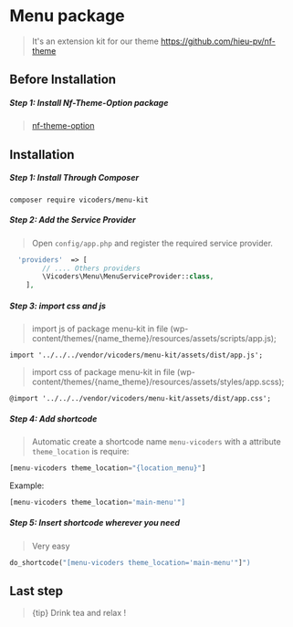 # Menu package
 > It's an extension kit for our theme https://github.com/hieu-pv/nf-theme 
 
## Before Installation
##### Step 1: Install Nf-Theme-Option package
> [nf-theme-option](https://github.com/hieu-pv/nf-theme-option)

<a name="installation"></a>
## Installation
##### Step 1: Install Through Composer
```
composer require vicoders/menu-kit
```
##### Step 2: Add the Service Provider
> Open `config/app.php` and register the required service provider.

```php
  'providers'  => [
        // .... Others providers 
        \Vicoders\Menu\MenuServiceProvider::class,
    ],
```
##### Step 3: import css and js
>import js of package menu-kit in file (wp-content/themes/{name_theme}/resources/assets/scripts/app.js);
```
import '../../../vendor/vicoders/menu-kit/assets/dist/app.js';
```
>import css of package menu-kit in file (wp-content/themes/{name_theme}/resources/assets/styles/app.scss);
```
@import '../../../vendor/vicoders/menu-kit/assets/dist/app.css';
```

##### Step 4: Add shortcode
> Automatic create a shortcode name `menu-vicoders` with a attribute `theme_location` is require:

```php
[menu-vicoders theme_location="{location_menu}"]
```

Example:
```php
[menu-vicoders theme_location='main-menu'"]
```

##### Step 5: Insert shortcode wherever you need
> Very easy
```php
do_shortcode("[menu-vicoders theme_location='main-menu'"]")
```

## Last step
> {tip} Drink tea and relax !